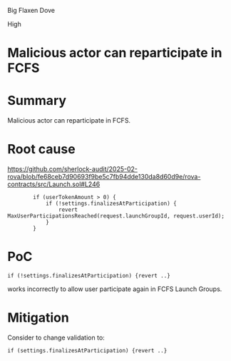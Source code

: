 Big Flaxen Dove

High

# Malicious actor can reparticipate in FCFS

# Summary

Malicious actor can reparticipate in FCFS. 


# Root cause

https://github.com/sherlock-audit/2025-02-rova/blob/fe68ceb7d90693f9be5c7fb94dde130da8d60d9e/rova-contracts/src/Launch.sol#L246

```solidity
        if (userTokenAmount > 0) {
            if (!settings.finalizesAtParticipation) {
                revert MaxUserParticipationsReached(request.launchGroupId, request.userId);
            }
        }
```

# PoC

```solidity
if (!settings.finalizesAtParticipation) {revert ..}
```
works incorrectly to allow user participate again in FCFS Launch Groups.

# Mitigation

Consider to change validation to:

```solidity
if (settings.finalizesAtParticipation) {revert ..}
```